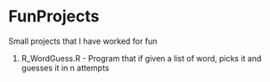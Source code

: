# FunProjects
Small projects that I have worked for fun
1. R_WordGuess.R - Program that if given a list of word, picks it and guesses it in n attempts

